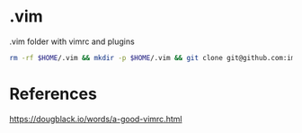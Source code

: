 # .vim
.vim folder with vimrc and plugins

```bash
rm -rf $HOME/.vim && mkdir -p $HOME/.vim && git clone git@github.com:image357/.vim.git $HOME/.vim || git clone https://github.com/image357/.vim.git $HOME/.vim && $HOME/.vim/setup.sh
```

# References
https://dougblack.io/words/a-good-vimrc.html
